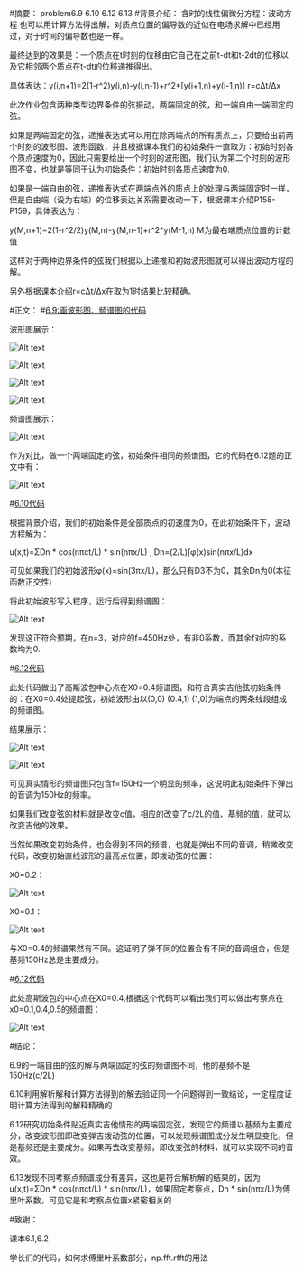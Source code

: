 #摘要：
problem6.9 6.10 6.12 6.13
#背景介绍：
含时的线性偏微分方程：波动方程 也可以用计算方法得出解，对质点位置的偏导数的近似在电场求解中已经用过，对于时间的偏导数也是一样。

最终达到的效果是：一个质点在t时刻的位移由它自己在之前t-dt和t-2dt的位移以及它相邻两个质点在t-dt的位移递推得出。

具体表达：y(i,n+1)=2(1-r^2)y(i,n)-y(i,n-1)+r^2*[y(i+1,n)+y(i-1,n)]   r=cΔt/Δx

此次作业包含两种类型边界条件的弦振动，两端固定的弦，和一端自由一端固定的弦。

如果是两端固定的弦，递推表达式可以用在除两端点的所有质点上，只要给出前两个时刻的波形图、波形函数，并且根据课本我们的初始条件一直取为：初始时刻各个质点速度为0，因此只需要给出一个时刻的波形图，我们认为第二个时刻的波形图不变，也就是等同于认为初始条件：初始时刻各质点速度为0.

如果是一端自由的弦，递推表达式在两端点外的质点上的处理与两端固定时一样，但是自由端（设为右端）的位移表达关系需要改动一下，根据课本介绍P158-P159，具体表达为：

y(M,n+1)=2(1-r^2/2)y(M,n)-y(M,n-1)+r^2*y(M-1,n)     M为最右端质点位置的计数值

这样对于两种边界条件的弦我们根据以上递推和初始波形图就可以得出波动方程的解。

另外根据课本介绍r=cΔt/Δx在取为1时结果比较精确。

#正文：
#[6.9:画波形图、频谱图的代码](https://github.com/woshishuishuishuishui/compuational_physics_N2014301020042/blob/master/6.9波形图%20傅里叶系数%20.py)

波形图展示：

![Alt text](https://github.com/woshishuishuishuishui/compuational_physics_N2014301020042/blob/master/6.9波形图1.png)

![Alt text](https://github.com/woshishuishuishuishui/compuational_physics_N2014301020042/blob/master/6.9波形图2.png)

![Alt text](https://github.com/woshishuishuishuishui/compuational_physics_N2014301020042/blob/master/6.9波形图3.png)

![Alt text](https://github.com/woshishuishuishuishui/compuational_physics_N2014301020042/blob/master/6.9波形图4.png)


频谱图展示：

![Alt text](https://github.com/woshishuishuishuishui/compuational_physics_N2014301020042/blob/master/6.9%20频率3000.png)

作为对比，做一个两端固定的弦，初始条件相同的频谱图，它的代码在6.12题的正文中有：

![Alt text](https://github.com/woshishuishuishuishui/compuational_physics_N2014301020042/blob/master/6.12频谱%20高斯波包.png)

#[6.10代码](https://github.com/woshishuishuishuishui/compuational_physics_N2014301020042/blob/master/6.10.py)

根据背景介绍，我们的初始条件是全部质点的初速度为0，在此初始条件下，波动方程解为：

u(x,t)=ΣDn * cos(nπct/L) * sin(nπx/L)    ,    Dn=(2/L)∫φ(x)sin(nπx/L)dx

可见如果我们的初始波形φ(x)=sin(3πx/L)，那么只有D3不为0，其余Dn为0(本征函数正交性)

将此初始波形写入程序，运行后得到频谱图：

![Alt text](https://github.com/woshishuishuishuishui/compuational_physics_N2014301020042/blob/master/6.10%20频谱.png)

发现这正符合预期，在n=3，对应的f=450Hz处，有非0系数，而其余f对应的系数均为0.


#[6.12代码](https://github.com/woshishuishuishuishui/compuational_physics_N2014301020042/blob/master/6.12%20频谱%20直线%20高斯波包.py)

此处代码做出了高斯波包中心点在X0=0.4频谱图，和符合真实吉他弦初始条件的：在X0=0.4处提起弦，初始波形由以(0,0) (0.4,1) (1,0)为端点的两条线段组成的频谱图。

结果展示：

![Alt text](https://github.com/woshishuishuishuishui/compuational_physics_N2014301020042/blob/master/6.12频谱%20高斯波包.png)

![Alt text](https://github.com/woshishuishuishuishui/compuational_physics_N2014301020042/blob/master/6.12频谱%20直线.png)

可见真实情形的频谱图只包含f=150Hz一个明显的频率，这说明此初始条件下弹出的音调为150Hz的频率。

如果我们改变弦的材料就是改变c值，相应的改变了c/2L的值、基频的值，就可以改变吉他的效果。

当然如果改变初始条件，也会得到不同的频谱，也就是弹出不同的音调，稍微改变代码，改变初始直线波形的最高点位置，即拨动弦的位置：

X0=0.2：

![Alt text](https://github.com/woshishuishuishuishui/compuational_physics_N2014301020042/blob/master/6.12%20直线%200.2.png)

X0=0.1：

![Alt text](https://github.com/woshishuishuishuishui/compuational_physics_N2014301020042/blob/master/6.12%20直线%200.1.png)

与X0=0.4的频谱果然有不同。这证明了弹不同的位置会有不同的音调组合，但是基频150Hz总是主要成分。

#[6.12代码](https://github.com/woshishuishuishuishui/compuational_physics_N2014301020042/blob/master/6.13%20频谱对比.py)


此处高斯波包的中心点在X0=0.4,根据这个代码可以看出我们可以做出考察点在x0=0.1,0.4,0.5的频谱图：

![Alt text](https://github.com/woshishuishuishuishui/compuational_physics_N2014301020042/blob/master/6.13%20频谱对比.png)


#结论：

6.9的一端自由的弦的解与两端固定的弦的频谱图不同，他的基频不是150Hz(c/2L)

6.10利用解析解和计算方法得到的解去验证同一个问题得到一致结论，一定程度证明计算方法得到的解释精确的

6.12研究初始条件贴近真实吉他情形的两端固定弦，发现它的频谱以基频为主要成分，改变波形图即改变弹吉拨动弦的位置，可以发现频谱图成分发生明显变化，但是基频还是主要成分。如果再去改变基频，即改变弦的材料，就可以实现不同的音效。

6.13发现不同考察点频谱成分有差异，这也是符合解析解的结果的，因为u(x,t)=ΣDn * cos(nπct/L) * sin(nπx/L)，如果固定考察点，Dn * sin(nπx/L)为傅里叶系数，可见它是和考察点位置x紧密相关的

#致谢：

课本6.1,6.2

学长们的代码，如何求傅里叶系数部分，np.fft.rfft的用法
